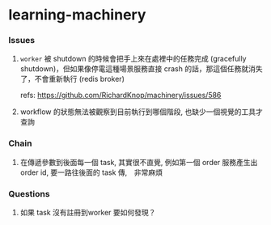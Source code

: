 # learning-machinery

### Issues

1. `worker` 被 shutdown 的時候會把手上來在處裡中的任務完成 (gracefully shutdown)，但如果像停電這種場景服務直接 crash 的話，那這個任務就消失了，不會重新執行 (redis broker)

   refs: https://github.com/RichardKnop/machinery/issues/586

1. workflow 的狀態無法被觀察到目前執行到哪個階段, 也缺少一個視覺的工具才查詢

### Chain

1. 在傳遞參數到後面每一個 task, 其實很不直覺, 例如第一個 order 服務產生出order id, 要一路往後面的 task 傳,　非常麻煩


### Questions

1. 如果 task 沒有註冊到worker 要如何發現？